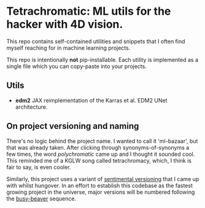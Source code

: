 # Tetrachromatic: ML utils for the hacker with 4D vision.

This repo contains self-contained utilities and snippets that I often find myself reaching for in machine learning projects.

This repo is intentionally **not** pip-installable. Each utility is implemented as a single file which you can copy-paste into your projects.

## Utils

- **edm2** JAX reimplementation of the Karras et al. EDM2 UNet architecture.

## On project versioning and naming

There's no logic behind the project name. I wanted to call it 'ml-bazaar', but that was already taken. After clicking through synonyms-of-synonyms a few times, the word _polychromatic_ came up and I thought it sounded cool. This reminded me of a KGLW song called tetrachromacy, which, I think is fair to say, is even cooler.

Similarly, this project uses a variant of [sentimental versioning](https://github.com/dominictarr/sentimental-versioning/) that I came up with whilst hungover. In an effort to establish this codebase as the fastest growing project in the universe, major versions will be numbered following the [busy-beaver](https://en.wikipedia.org/wiki/Busy_beaver) sequence.

